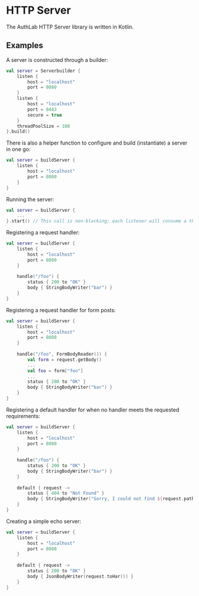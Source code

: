 # HTTP Server

The AuthLab HTTP Server library is written in Kotlin.

## Examples

A server is constructed through a builder:

```kotlin
val server = Serverbuilder {
    listen { 
        host = "localhost"
        port = 8080
    }
    listen {
        host = "localhost"
        port = 8443
        secure = true
    }
    threadPoolSize = 100
}.build()
```

There is also a helper function to configure and build (instantiate) a server in one go:

```kotlin
val server = buildServer {
    listen { 
        host = "localhost"
        port = 8080
    }
}
```

Running the server:

```kotlin
val server = buildServer {
	...
}.start() // This call is non-blocking; each listener will consume a thread on the internal pool
```

Registering a request handler:

```kotlin
val server = buildServer {
    listen { 
        host = "localhost"
        port = 8080
    }
	
    handle("/foo") {
        status { 200 to "OK" }
        body { StringBodyWriter("bar") }
    }
}
```

Registering a request handler for form posts:

```kotlin
val server = buildServer {
    listen { 
        host = "localhost"
        port = 8080
    }
	
    handle("/foo", FormBodyReader()) {
    	val form = request.getBody()
    	...
    	val foo = form["foo"]
    	...
        status { 200 to "OK" }
        body { StringBodyWriter("bar") }
    }
}
```

Registering a default handler for when no handler meets the requested requirements:

```kotlin
val server = buildServer {
    listen { 
        host = "localhost"
        port = 8080
    }
	
    handle("/foo") {
        status { 200 to "OK" }
        body { StringBodyWriter("bar") }
    }
	
    default { request ->
        status { 404 to "Not Found" }
        body { StringBodyWriter("Sorry, I could not find ${request.path}") }
    }
}
```

Creating a simple echo server:

```kotlin
val server = buildServer {
    listen { 
        host = "localhost"
        port = 8080
    }
	
    default { request ->
        status { 200 to "OK" }
        body { JsonBodyWriter(request.toHar()) }
    }
}
```